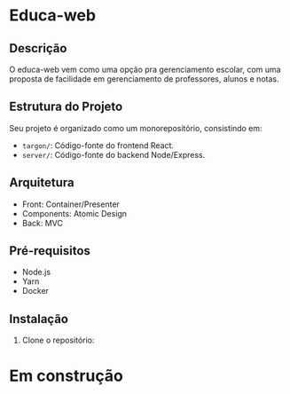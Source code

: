 # Educa-web

## Descrição

O educa-web vem como uma opção pra gerenciamento escolar, com uma proposta de facilidade em gerenciamento de professores, alunos e notas.

## Estrutura do Projeto

Seu projeto é organizado como um monorepositório, consistindo em:

- `targon/`: Código-fonte do frontend React.
- `server/`: Código-fonte do backend Node/Express.

## Arquitetura
- Front: Container/Presenter
- Components: Atomic Design
- Back: MVC

## Pré-requisitos

- Node.js
- Yarn
- Docker

## Instalação

1. Clone o repositório:

# Em construção
